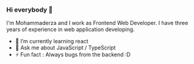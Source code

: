 ### Hi everybody 👋

I'm Mohammaderza and I work as Frontend Web Developer. I have three years of experience in web application developing.
- 🌱 I’m currently learning react
- 💬 Ask me about JavaScript / TypeScript
- ⚡ Fun fact : Always bugs from the backend :D
<!--
**mrGhamari/mrGhamari** is a ✨ _special_ ✨ repository because its `README.md` (this file) appears on your GitHub profile.

Here are some ideas to get you started:

- 🔭 I’m currently working on ...
- 🌱 I’m currently learning ...
- 👯 I’m looking to collaborate on ...
- 🤔 I’m looking for help with ...
- 💬 Ask me about ...
- 📫 How to reach me: ...
- 😄 Pronouns: ...
- ⚡ Fun fact: ...
-->
